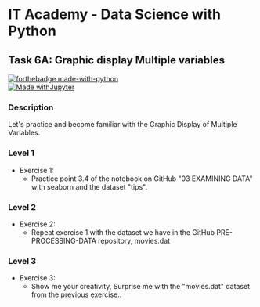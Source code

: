 # IT Academy - Data Science with Python
## Task 6A: Graphic display Multiple variables

[![forthebadge made-with-python](http://ForTheBadge.com/images/badges/made-with-python.svg)](https://www.python.org/)  
[![Made withJupyter](https://img.shields.io/badge/Made%20with-Jupyter-orange?style=for-the-badge&logo=Jupyter)](https://jupyter.org/try) 
### Description
Let's practice and become familiar with the Graphic Display of Multiple Variables.


### Level 1

- Exercise 1: 
  - Practice point 3.4 of the notebook on GitHub "03 EXAMINING DATA" with seaborn and the dataset "tips".
  
### Level 2

- Exercise 2: 
  - Repeat exercise 1 with the dataset we have in the GitHub PRE-PROCESSING-DATA repository, movies.dat

### Level 3

- Exercise 3: 
  - Show me your creativity, Surprise me with the "movies.dat" dataset from the previous exercise..